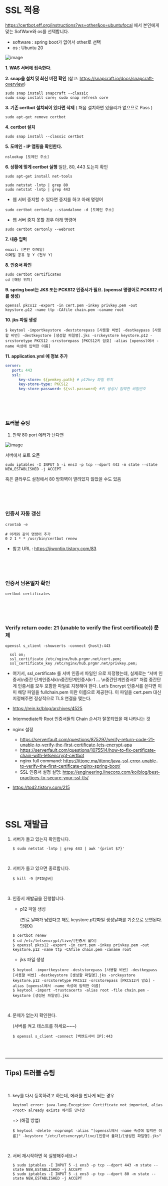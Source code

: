 # SSL 적용

https://certbot.eff.org/instructions?ws=other&os=ubuntufocal 에서 본인에게 맞는 SofWare와 os를 선택합니다.

- software : spring boot가 없어서 other로 선택
- os : Ubuntu 20

![image](https://user-images.githubusercontent.com/42775225/150618704-01990d23-aded-4f71-ae17-b66299f88ab4.png)


__1. WAS 서버에 접속한다.__


__2. snap을 설치 및 최신 버전 확인__
(참고: https://snapcraft.io/docs/snapcraft-overview)
```shell
sudo snap install snapcraft --classic
sudo snap install core; sudo snap refresh core
```


__3. 기존 certbot 설치되어 있다면 삭제__
( 처음 설치하면 있을리가 없으므로 Pass )
```shell
sudo apt-get remove certbot
```


__4. certbot 설치__
```
sudo snap install --classic certbot
```


__5. 도메인 - IP 맵핑을 확인한다.__
```
nslookup [도메인 주소]
```


__6. 상황에 맞게 certbot 실행__
일단, 80, 443 도는지 확인
```shell
sudo apt-get install net-tools

sudo netstat -lntp | grep 80
sudo netstat -lntp | grep 443
```

- 웹 서버 중지할 수 있다면 중지를 하고 아래 명령어
```shell
sudo certbot certonly --standalone -d [도메인 주소]
```

- 웹 서버 중지 못할 경우 아래 명령어
```shell
sudo certbot certonly --webroot
```


__7. 내용 입력__
   ```
   email: [본인 이메일]
   이메일 공유 등 Y (전부 Y)
   ```

__8. 인증서 확인__
   ```shell
   sudo certbot certificates
   cd [해당 위치]
   ```

__9. spring boot는 JKS 또는 PCKS12 인증서가 필요. (openssl 명령어로 PCKS12 키를 생성)__

```shell
openssl pkcs12 -export -in cert.pem -inkey privkey.pem -out keystore.p12 -name ttp -CAfile chain.pem -caname root
```


__10. jks 파일 생성__
```shell
$ keytool -importkeystore -deststorepass [사용할 비번] -destkeypass [사용할 비번] -destkeystore [생성할 파일명].jks -srckeystore keystore.p12 -srcstoretype PKCS12 -srcstorepass [PKCS12키 암호] -alias [openssl에서 -name 속성에 입력한 이름]
```


__11. application.yml 에 정보 추가__

```yaml
server:
   port: 443
   ssl:
      key-store: ${pemkey.path} # p12key 파일 위치
      key-store-type: PKCS12
      key-store-password: ${ssl.password} #키 생성시 입력한 비밀번호
```

<br />
<br />
<br />


### 트러블 슈팅

1. 만약 80 port 에러가 난다면

![image](https://user-images.githubusercontent.com/42775225/150620601-e78ddc1b-6036-4979-8828-41fbcc4bf2c8.png)

서버에서 포트 오픈 

```
sudo iptables -I INPUT 5 -i ens3 -p tcp --dport 443 -m state --state NEW,ESTABLISHED -j ACCEPT
```
혹은 클라우드 설정에서 80 방화벽이 열려있지 않았을 수도 있음 


<br />
<br />
<br />

### 인증서 자동 갱신
```shell
crontab -e

# 아래와 같이 명령어 추가
0 2 1 * * /usr/bin/certbot renew
```
- 참고 URL : https://jiwontip.tistory.com/83

<br />
<br />
<br />

### 인증서 남은일자 확인
```
certbot certificates
```

<br />
<br />
<br />

### Verify return code: 21 (unable to verify the first certificate)) 문제

```
openssl s_client -showcerts -connect {host}:443
```


```
  ssl on;
  ssl_certificate /etc/nginx/hub.prgmr.net/cert.pem;
  ssl_certificate_key /etc/nginx/hub.prgmr.net/privkey.pem;
```
- 여기서, ssl_certificate 를 서버 인증서 파일인 으로 지정했는데, 실제로는 “서버 인증서\n중간 단계인증서k\n중간단계인증서k-1 … \n중간단계인증서0” 처럼 중간단계 인증서를 모두 포함한 파일로 지정해야 한다. Let’s Encrypt 인증서를 쓴다면 이미 해당 파일을 fullchain.pem 이란 이름으로 제공한다. 이 파일을 cert.pem 대신 지정해주면 정상적으로 TLS 연결을 맺는다.
- https://rein.kr/blog/archives/4525


- Intermediate와 Root 인증서들의 Chain 순서가 잘못되었을 때 나타나는 것
- nginx 설정
   - https://serverfault.com/questions/875297/verify-return-code-21-unable-to-verify-the-first-certificate-lets-encrypt-apa
   - https://serverfault.com/questions/1075514/how-to-fix-certificate-chain-with-letsencrypt-certbot
   - nginx full command: https://ittone.ma/ittone/java-ssl-error-unable-to-verify-the-first-certificate-nginx-spring-boot/
   - SSL 인증서 설정 설명: https://engineering.linecorp.com/ko/blog/best-practices-to-secure-your-ssl-tls/
- https://tod2.tistory.com/215


<br />
<br />


# SSL 재발급

1. 서버가 돌고 있는지 확인합니다.

    ```shell
    $ sudo netstat -lntp | grep 443 | awk '{print $7}'
    ```

<br />

2. 서버가 돌고 있으면 종료합니다.

    ```shell
    $ kill -9 [PID넘버]
    ```

<br />

3. 인증서 재발급을 진행합니다. 
    
    - p12 파일 생성 
    
        (만료 날짜가 남았다고 해도 keystore.p12파일 생성날짜를 기준으로 보면된다. 당황X)

    ```shell
    $ certbot renew
    $ cd /etc/letsencrypt/live/[인증서 폴더]
    $ openssl pkcs12 -export -in cert.pem -inkey privkey.pem -out keystore.p12 -name ttp -CAfile chain.pem -caname root
    ```

    - jks 파일 생성

    ```shell
    $ keytool -importkeystore -deststorepass [사용할 비번] -destkeypass [사용할 비번] -destkeystore [생성할 파일명].jks -srckeystore keystore.p12 -srcstoretype PKCS12 -srcstorepass [PKCS12키 암호] -alias [openssl에서 -name 속성에 입력한 이름]
    $ keytool -import -trustcacerts -alias root -file chain.pem -keystore [생성된 파일명].jks
    ```

<br />

4. 문제가 없는지 확인한다.

    (서버를 켜고 테스트를 하세요~~~)

    ```shell
    $ openssl s_client -connect [백엔드서버 IP]:443
    ```

<br />
<br />
<hr />

## Tips) 트러블 슈팅

<br />

1. key를 다시 등록하려고 하는데, 에러를 만나게 되는 경우
    ```
    keytool error: java.lang.Exception: Certificate not imported, alias <root> already exists 에러를 만나면
    ```

    => (해결 방법)
    ```shell
    $ keytool -delete -noprompt -alias "[openssl에서 -name 속성에 입력한 이름]" -keystore "/etc/letsencrypt/live/[인증서 폴더]/[생성된 파일명].jks"
    ```

<br />

2. 서버 재시작하면 꼭 실행해주세요~!

    ```shell
    $ sudo iptables -I INPUT 5 -i ens3 -p tcp --dport 443 -m state --state NEW,ESTABLISHED -j ACCEPT
    $ sudo iptables -I INPUT 5 -i ens3 -p tcp --dport 80 -m state --state NEW,ESTABLISHED -j ACCEPT
    ```
